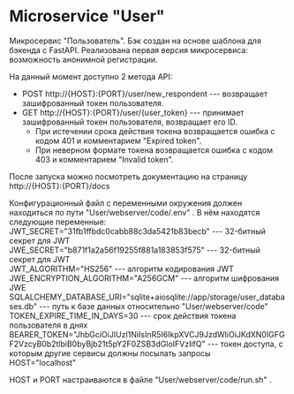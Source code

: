 # Microservice "User"

Микросервис "Пользователь". Бэк создан на основе шаблона для бэкенда с FastAPI. Реализована первая версия микросервиса: возможность анонимной регистрации.

На данный момент доступно 2 метода API:

* POST http://{HOST}:{PORT}/user/new_respondent  --- возвращает зашифрованный токен пользователя.
* GET http://{HOST}:{PORT}/user/{user_token} --- принимает зашифрованный токен пользователя, возвращает его ID. 
  - При истечении срока действия токена возвращается ошибка с кодом 401 и комментарием "Expired token". 
  - При неверном формате токена возвращается ошибка c кодом 403 и комментарием "Invalid token".

После запуска можно посмотреть документацию на страницу http://{HOST}:{PORT}/docs

Конфигурационный файл с переменными окружения должен находиться по пути "User/webserver/code/.env" .
В нём находятся следующие переменные:\
JWT_SECRET="31fb1ffbdc0cabb88c3da5421b83becb"  --- 32-битный секрет для JWT\
JWE_SECRET="b871f1a2a56f19255f881a183853f575"  --- 32-битный секрет для JWT\
JWT_ALGORITHM="HS256" --- алгоритм кодирования JWT\
JWE_ENCRYPTION_ALGORITHM="A256GCM" --- алгоритм шифрования JWE\
SQLALCHEMY_DATABASE_URI="sqlite+aiosqlite://app/storage/user_databases.db" --- путь к базе данных относительно "User/webserver/code"\
TOKEN_EXPIRE_TIME_IN_DAYS=30 --- срок действия токена пользователя в днях\
BEARER_TOKEN="JhbGciOiJIUzI1NiIsInR5I6IkpXVCJ9JzdWIiOiJKdXN0IGFGF2VzcyB0b2tlbiB0byBjb21t5pY2F0ZSB3dGloIFVzIifQ" --- токен доступа, с которым другие сервисы должны посылать запросы\
HOST="localhost"

HOST и PORT настраиваются в файле "User/webserver/code/run.sh" .
